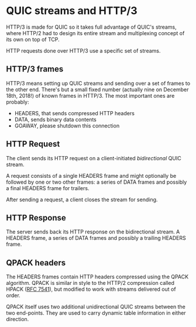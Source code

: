 # QUIC streams and HTTP/3

HTTP/3 is made for QUIC so it takes full advantage of QUIC's streams, where
HTTP/2 had to design its entire stream and multiplexing concept of its own on
top of TCP.

HTTP requests done over HTTP/3 use a specific set of streams.

## HTTP/3 frames

HTTP/3 means setting up QUIC streams and sending over a set of frames to the
other end. There's but a small fixed number (actually nine on December 18th, 2018!) of known frames in
HTTP/3. The most important ones are probably:

- HEADERS, that sends compressed HTTP headers
- DATA, sends binary data contents
- GOAWAY, please shutdown this connection

## HTTP Request

The client sends its HTTP request on a client-initiated *bidirectional* QUIC
stream.

A request consists of a single HEADERS frame and might optionally be followed
by one or two other frames: a series of DATA frames and possibly a final
HEADERS frame for trailers.

After sending a request, a client closes the stream for sending.

## HTTP Response

The server sends back its HTTP response on the bidirectional stream. A HEADERS
frame, a series of DATA frames and possibly a trailing HEADERS frame.

## QPACK headers

The HEADERS frames contain HTTP headers compressed using the QPACK algorithm.
QPACK is similar in style to the HTTP/2 compression called HPACK ([RFC
7541](https://httpwg.org/specs/rfc7541.html)), but modified to work with
streams delivered out of order.

QPACK itself uses two additional unidirectional QUIC streams between the two
end-points. They are used to carry dynamic table information in either
direction.

